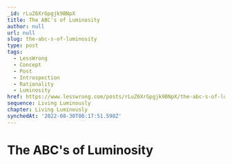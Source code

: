 ```yaml
---
_id: rLuZ6XrGpgjk9BNpX
title: The ABC's of Luminosity
author: null
url: null
slug: the-abc-s-of-luminosity
type: post
tags:
  - LessWrong
  - Concept
  - Post
  - Introspection
  - Rationality
  - Luminosity
href: https://www.lesswrong.com/posts/rLuZ6XrGpgjk9BNpX/the-abc-s-of-luminosity
sequence: Living Luminously
chapter: Living Luminously
synchedAt: '2022-08-30T08:17:51.598Z'
---
```


# The ABC's of Luminosity
